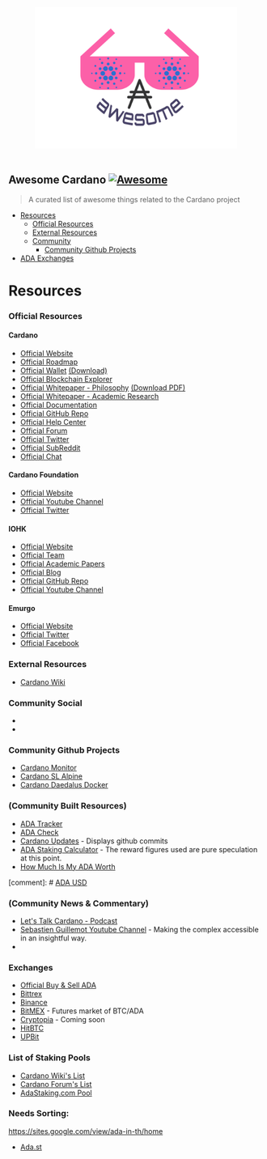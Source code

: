 <p align="center">
  <br>
  <img width="400" src="./awesome-cardano-logo-no-umbrella.svg" alt="logo of awesome-cardano repository">
  <br>
  <br>
</p>

## Awesome Cardano [![Awesome](https://awesome.re/badge.svg)](https://awesome.re)

> A curated list of awesome things related to the Cardano project

- [Resources](#resources)
    - [Official Resources](#official-resources)
    - [External Resources](#external-resources)
    - [Community](#community)
        - [Community Github Projects](#community-github-projects)
- [ADA Exchanges](#exchanges)

# Resources

### Official Resources

#### Cardano
- [Official Website](https://www.cardano.org/)
- [Official Roadmap](https://cardanoroadmap.com/)
- [Official Wallet](https://daedaluswallet.io/) [(Download)](https://daedaluswallet.io/#download)
- [Official Blockchain Explorer](https://cardanoexplorer.com/)
- [Official Whitepaper - Philosophy](https://whycardano.com/) [(Download PDF)](https://whycardano.com/assets/WhyCardanoEN.pdf)
- [Official Whitepaper - Academic Research](https://www.cardanohub.org/en/academic-papers/)
- [Official Documentation](https://cardanodocs.com/)
- [Official GitHub Repo](https://github.com/input-output-hk/cardano-sl)
- [Official Help Center](https://help.cardano.org/)
- [Official Forum](https://forum.cardano.org/)
- [Official Twitter](https://twitter.com/cardanocom/)
- [Official SubReddit](https://www.reddit.com/r/cardano/)
- [Official Chat](https://chat.cardano.org/)

#### Cardano Foundation
- [Official Website](https://cardanofoundation.org/)
- [Official Youtube Channel](https://www.youtube.com/channel/UCbQ9vGfezru1YRI1zDCtTGg)
- [Official Twitter](https://twitter.com/CardanoStiftung)

#### IOHK
- [Official Website](https://iohk.io/)
- [Official Team](https://iohk.io/team/)
- [Official Academic Papers](https://iohk.io/research/papers/)
- [Official Blog](https://iohk.io/blog/)
- [Official GitHub Repo](https://github.com/input-output-hk/)
- [Official Youtube Channel](https://www.youtube.com/channel/UCBJ0p9aCW-W82TwNM-z3V2w)

#### Emurgo
- [Official Website](https://emurgo.io/)
- [Official Twitter](https://twitter.com/emurgo_io)
- [Official Facebook](https://www.facebook.com/emurgo.io/)

### External Resources
- [Cardano Wiki](https://cardanowiki.info)

### Community Social
- [](https://www.reddit.com/r/ADApool/)
- [](https://www.reddit.com/r/CardanoCoin/)

### Community Github Projects
- [Cardano Monitor](https://github.com/Quantumplation/cardano-monitor)
- [Cardano SL Alpine](https://github.com/sharkspeed/cardano-sl-alpine)
- [Cardano Daedalus Docker](https://github.com/hcvst/cardano-daedalus-docker)

### (Community Built Resources)
- [ADA Tracker](https://adatracker.com/)
- [ADA Check](https://adacheck.io/)
- [Cardano Updates](https://cardanoupdates.com/) - Displays github commits
- [ADA Staking Calculator](http://ada-calc.herokuapp.com) - The reward figures used are pure speculation at this point.
- [How Much Is My ADA Worth](https://howmuchismyadaworth.com/)

[comment]: # [ADA USD](https://adausd.bid/)

### (Community News & Commentary)
- [Let's Talk Cardano - Podcast](https://itunes.apple.com/us/podcast/lets-talk-cardano/id1329422620?mt=2)
- [Sebastien Guillemot Youtube Channel](https://www.youtube.com/channel/UCdMyiIdAqr6lVX7tTCfhHFA) - Making the complex accessible in an insightful way.
- [](https://m.ada.st/about)

### Exchanges
- [Official Buy & Sell ADA](https://www.cardano.org/en/buy-sell-ada/)
- [Bittrex](https://bittrex.com/)
- [Binance](https://www.binance.com/)
- [BitMEX](https://www.bitmex.com/) - Futures market of BTC/ADA
- [Cryptopia](https://www.cryptopia.co.nz/) - Coming soon
- [HitBTC](https://hitbtc.com/)
- [UPBit](https://upbit.com/)

### List of Staking Pools
- [Cardano Wiki's List](https://cardanowiki.info/wiki/List_of_staking_pools)
- [Cardano Forum's List](https://forum.cardano.org/t/list-of-cardano-ada-staking-pools/7595)
- [AdaStaking.com Pool](https://adastaking.com/)

### Needs Sorting:
https://sites.google.com/view/ada-in-th/home
- [Ada.st](https://www.ada.st/)
